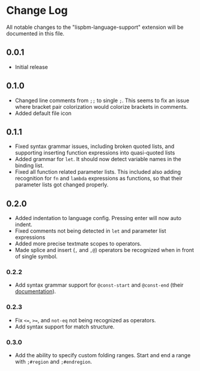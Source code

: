 # Change Log

All notable changes to the "lispbm-language-support" extension will be documented in this file.

<!-- Check [Keep a Changelog](http://keepachangelog.com/) for recommendations on how to structure this file. -->

## 0.0.1

-   Initial release

## 0.1.0

-   Changed line comments from `;;` to single `;`. This seems to fix an issue where
    bracket pair colorization would colorize brackets in comments.
-   Added default file icon

## 0.1.1

-   Fixed syntax grammar issues, including broken quoted lists, and supporting
    inserting function expressions into quasi-quoted lists
-   Added grammar for `let`. It should now detect variable names in the binding
    list.
-   Fixed all function related parameter lists. This included also adding
    recognition for `fn` and `lambda` expressions as functions, so that their
    parameter lists got changed properly.

## 0.2.0

-   Added indentation to language config. Pressing enter will now auto indent.
-   Fixed comments not being detected in `let` and parameter list expressions
-   Added more precise textmate scopes to operators.
-   Made splice and insert (`,` and `,@`) operators be recognized when in front of
    single symbol.

### 0.2.2

-   Add syntax grammar support for `@const-start` and `@const-end` (their
    [documentation](https://github.com/vedderb/bldc/blob/master/lispBM/lispBM/doc/lbmref.md#const-start)).

### 0.2.3

-   Fix `<=`, `>=`, and `not-eq` not being recognized as operators.
-   Add syntax support for match structure.

### 0.3.0

-   Add the ability to specify custom folding ranges. Start and end a range with `;#region` and `;#endregion`.
